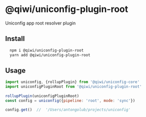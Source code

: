 # @qiwi/uniconfig-plugin-root

Uniconfig app root resolver plugin

## Install
```bash
  npm i @qiwi/uniconfig-plugin-root
  yarn add @qiwi/uniconfig-plugin-root
```

## Usage
```javascript
import uniconfig, {rollupPlugin} from '@qiwi/uniconfig-core'
import uniconfigPluginRoot from '@qiwi/uniconfig-plugin-root'
    
rollupPlugin(uniconfigPluginRoot)
const config = uniconfig({pipeline: 'root', mode: 'sync'}) 

config.get()  //  '/Users/antongolub/projects/uniconfig'
```
